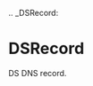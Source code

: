 [//]: # (THE CONTENT BELOW IS GENERATED. DO NOT EDIT.)
.. _DSRecord:

# DSRecord
[//]: # (ADD YOUR NOTES BELOW. THESE WILL BE PICKED EVERY TIME THE DOCS ARE REGENERATED. //end)

DS DNS record.
